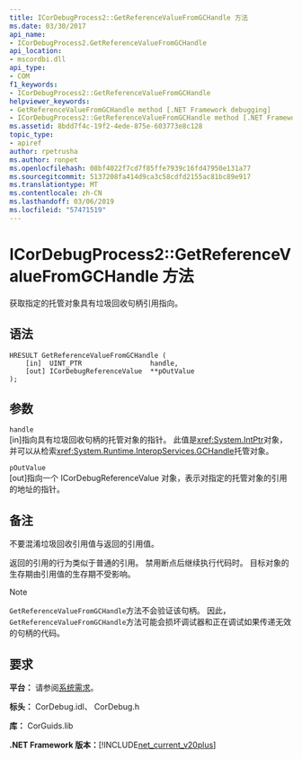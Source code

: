 ```yaml
---
title: ICorDebugProcess2::GetReferenceValueFromGCHandle 方法
ms.date: 03/30/2017
api_name:
- ICorDebugProcess2.GetReferenceValueFromGCHandle
api_location:
- mscordbi.dll
api_type:
- COM
f1_keywords:
- ICorDebugProcess2::GetReferenceValueFromGCHandle
helpviewer_keywords:
- GetReferenceValueFromGCHandle method [.NET Framework debugging]
- ICorDebugProcess2::GetReferenceValueFromGCHandle method [.NET Framework debugging]
ms.assetid: 8bdd7f4c-19f2-4ede-875e-603773e8c128
topic_type:
- apiref
author: rpetrusha
ms.author: ronpet
ms.openlocfilehash: 08bf4022f7cd7f85ffe7939c16fd47950e131a77
ms.sourcegitcommit: 5137208fa414d9ca3c58cdfd2155ac81bc89e917
ms.translationtype: MT
ms.contentlocale: zh-CN
ms.lasthandoff: 03/06/2019
ms.locfileid: "57471519"
---
```

# <a name="icordebugprocess2getreferencevaluefromgchandle-method"></a>ICorDebugProcess2::GetReferenceValueFromGCHandle 方法
获取指定的托管对象具有垃圾回收句柄引用指向。  
  
## <a name="syntax"></a>语法  
  
```  
HRESULT GetReferenceValueFromGCHandle (  
    [in]  UINT_PTR                 handle,  
    [out] ICorDebugReferenceValue  **pOutValue  
);  
```  
  
## <a name="parameters"></a>参数  
 `handle`  
 [in]指向具有垃圾回收句柄的托管对象的指针。 此值是<xref:System.IntPtr>对象，并可以从检索<xref:System.Runtime.InteropServices.GCHandle>托管对象。  
  
 `pOutValue`  
 [out]指向一个 ICorDebugReferenceValue 对象，表示对指定的托管对象的引用的地址的指针。  
  
## <a name="remarks"></a>备注  
 不要混淆垃圾回收引用值与返回的引用值。  
  
 返回的引用的行为类似于普通的引用。 禁用断点后继续执行代码时。 目标对象的生存期由引用值的生存期不受影响。  
  
> [!NOTE]
>  `GetReferenceValueFromGCHandle`方法不会验证该句柄。 因此，`GetReferenceValueFromGCHandle`方法可能会损坏调试器和正在调试如果传递无效的句柄的代码。  
  
## <a name="requirements"></a>要求  
 **平台：** 请参阅[系统需求](../../../../docs/framework/get-started/system-requirements.md)。  
  
 **标头：** CorDebug.idl、 CorDebug.h  
  
 **库：** CorGuids.lib  
  
 **.NET Framework 版本：**[!INCLUDE[net_current_v20plus](../../../../includes/net-current-v20plus-md.md)]
